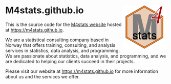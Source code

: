 # M4stats.github.io <a href="https://m4stats.github.io"><img src="static/images/m4stats-logo2-sq.png" align="right" height="139" /></a>

This is the source code for the [M4stats website](https://m4stats.github.io) hosted at <https://m4stats.github.io>.

We are a statistical consulting company based in Norway that offers training, consulting, and analysis services in statistics, data analysis, and programming. We are passionate about statistics, data analysis, and programming, and we are dedicated to helping our clients succeed in their projects.

Please visit our website at <https://m4stats.github.io> for more information about us and the services we offer.